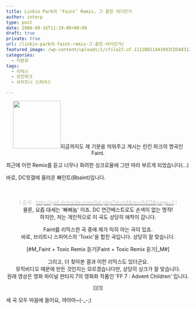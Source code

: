 ```yaml
---
title: Linkin Park의 ‘Faint’ Remix, 그 끝은 어디인가
author: interp
type: post
date: 2008-08-16T11:19:00+00:00
draft: true
private: true
url: /linkin-park의-faint-remix-그-끝은-어디인가/
featured_image: /wp-content/uploads/1/cfile23.uf.1112B8114A3493CD5A8313.jpg
categories:
  - 미분류
tags:
  - 리믹스
  - 린킨파크
  - 브리트니 스피어스

---
```

<P align=center><img src="http://interp.iwinv.net/wp-content/uploads/1/cfile23.uf.1112B8114A3493CD5A8313.jpg" width="130" height="130" />지금까지도 제 기분을 띄워주고 계시는 린킨 파크의 명곡인 Faint. 

  
최근에 이런 Remix를 듣고 너무나 화려한 싱크로율에 그만 따라 부르게 되었습니다(&#8230;)  
  
바로, DC힛갤에 올라온 빠인트(Bbaint)입니다.   

  


<DIV style="TEXT-ALIGN: center">
  <br /> 
  
  <DIV>
  <FONT color=#c1c1c1>
  
  <br /> 
  
  <DIV style="TEXT-ALIGN: center">
    <FONT color=#c1c1c1>( 출처 : </FONT><A href="http://gall.dcinside.com/list.php?id=hit&no=6413&page=1"><FONT color=#c1c1c1>http://gall.dcinside.com/list.php?id=hit&no=6413&page=1</FONT></A><FONT color=#c1c1c1>&nbsp;)</FONT>
  </FONT>


  
  

  


<DIV>
  물론, 요즘 대세는 '빠삐놈' 이죠. DC 연간베스트로도 손색이 없는 명작!<BR />하지만, 저는 개인적으로 이 곡도 상당히 애착이 갑니다.


  
  
Faint를 리믹스한 곡 중에 제가 익히 아는 곡이 있죠.  
바로, 브리트니 스피어스의 'Toxic'을 합친 곡입니다. 상당히 잘 맞습니다.  
  

  
[#M\_Faint + Toxic Remix 듣기|Faint + Toxic Remix 듣기|\_M#]  
  
그리고, 더 찾아본 결과 이런 리믹스도 있더군요.  
뮤직비디오 때문에 만든 것인지는 모르겠습니다만, 상당히 싱크가 잘 맞습니다.  
원래 영상은 영화 파이널 판타지 7의 영화화 작품인 'FF 7 : Advent Children' 입니다.  

  
<P align=center>[][1]</P>
  


<DIV style="TEXT-ALIGN: left">
  세 곡 모두 마음에 들어요, 꺄아아~(-_-;)
</p>

 [1]: http://kr.youtube.com/watch?v=RH05TPnoduw
